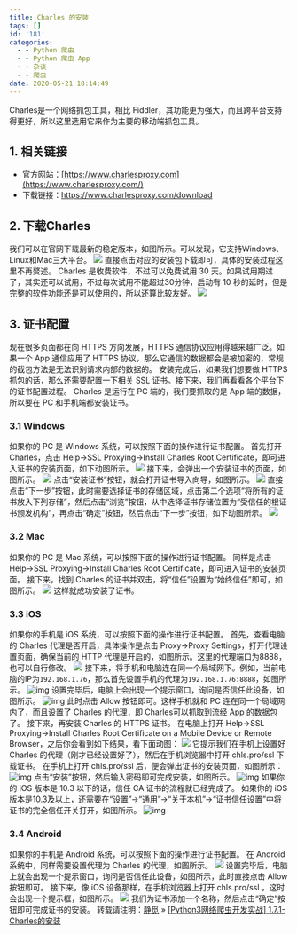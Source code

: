 ```yaml
---
title: Charles 的安装
tags: []
id: '181'
categories:
  - - Python 爬虫
  - - Python 爬虫 App
  - - 杂谈
  - - 爬虫
date: 2020-05-21 18:14:49
---
```


Charles是一个网络抓包工具，相比 Fiddler，其功能更为强大，而且跨平台支持得更好，所以这里选用它来作为主要的移动端抓包工具。

## 1\. 相关链接

*   官方网站：[https://www.charlesproxy.com](https://www.charlesproxy.com/)
*   下载链接：https://www.charlesproxy.com/download

## 2\. 下载Charles

我们可以在官网下载最新的稳定版本，如图所示。可以发现，它支持Windows、Linux和Mac三大平台。 ![](https://images-aiyc-1301641396.cos.ap-guangzhou.myqcloud.com/20200521175507.png) 直接点击对应的安装包下载即可，具体的安装过程这里不再赘述。 Charles 是收费软件，不过可以免费试用 30 天。如果试用期过了，其实还可以试用，不过每次试用不能超过30分钟，启动有 10 秒的延时，但是完整的软件功能还是可以使用的，所以还算比较友好。 ![](https://images-aiyc-1301641396.cos.ap-guangzhou.myqcloud.com/20200521175800.png)

## 3\. 证书配置

现在很多页面都在向 HTTPS 方向发展，HTTPS 通信协议应用得越来越广泛。如果一个 App 通信应用了 HTTPS 协议，那么它通信的数据都会是被加密的，常规的截包方法是无法识别请求内部的数据的。 安装完成后，如果我们想要做 HTTPS 抓包的话，那么还需要配置一下相关 SSL 证书。接下来，我们再看看各个平台下的证书配置过程。 Charles 是运行在 PC 端的，我们要抓取的是 App 端的数据，所以要在 PC 和手机端都安装证书。

### 3.1 Windows

如果你的 PC 是 Windows 系统，可以按照下面的操作进行证书配置。 首先打开 Charles，点击 Help→SSL Proxying→Install Charles Root Certificate，即可进入证书的安装页面，如下动图所示。 ![](https://images-aiyc-1301641396.cos.ap-guangzhou.myqcloud.com/20200521180005.gif) 接下来，会弹出一个安装证书的页面，如图所示。 ![](https://images-aiyc-1301641396.cos.ap-guangzhou.myqcloud.com/20200521175942.png) 点击“安装证书”按钮，就会打开证书导入向导，如图所示。 ![](https://images-aiyc-1301641396.cos.ap-guangzhou.myqcloud.com/20200521180057.png) 直接点击“下一步”按钮，此时需要选择证书的存储区域，点击第二个选项“将所有的证书放入下列存储”，然后点击“浏览”按钮，从中选择证书存储位置为“受信任的根证书颁发机构”，再点击“确定”按钮，然后点击“下一步”按钮，如下动图所示。 ![](https://images-aiyc-1301641396.cos.ap-guangzhou.myqcloud.com/20200521180320.gif)

### 3.2 Mac

如果你的 PC 是 Mac 系统，可以按照下面的操作进行证书配置。 同样是点击 Help→SSL Proxying→Install Charles Root Certificate，即可进入证书的安装页面。 接下来，找到 Charles 的证书并双击，将“信任”设置为“始终信任”即可，如图所示。 ![](https://images-aiyc-1301641396.cos.ap-guangzhou.myqcloud.com/20200521180349.png) 这样就成功安装了证书。

### 3.3 iOS

如果你的手机是 iOS 系统，可以按照下面的操作进行证书配置。 首先，查看电脑的 Charles 代理是否开启，具体操作是点击 Proxy→Proxy Settings，打开代理设置页面，确保当前的 HTTP 代理是开启的，如图所示。这里的代理端口为8888，也可以自行修改。 ![](https://images-aiyc-1301641396.cos.ap-guangzhou.myqcloud.com/20200521180507.png) 接下来，将手机和电脑连在同一个局域网下。例如，当前电脑的IP为`192.168.1.76`，那么首先设置手机的代理为`192.168.1.76:8888`，如图所示。 ![img](https://images-aiyc-1301641396.cos.ap-guangzhou.myqcloud.com/20200521180644.jpg) 设置完毕后，电脑上会出现一个提示窗口，询问是否信任此设备，如图所示。 ![img](https://images-aiyc-1301641396.cos.ap-guangzhou.myqcloud.com/20200521180724.png) 此时点击 Allow 按钮即可。这样手机就和 PC 连在同一个局域网内了，而且设置了 Charles 的代理，即 Charles可以抓取到流经 App 的数据包了。 接下来，再安装 Charles 的 HTTPS 证书。 在电脑上打开 Help→SSL Proxying→Install Charles Root Certificate on a Mobile Device or Remote Browser，之后你会看到如下结果，看下面动图： ![](https://images-aiyc-1301641396.cos.ap-guangzhou.myqcloud.com/20200521181015.gif) 它提示我们在手机上设置好 Charles 的代理（刚才已经设置好了），然后在手机浏览器中打开 chls.pro/ssl 下载证书。 在手机上打开 chls.pro/ssl 后，便会弹出证书的安装页面，如图所示： ![img](https://images-aiyc-1301641396.cos.ap-guangzhou.myqcloud.com/20200521181051.jpg) 点击“安装”按钮，然后输入密码即可完成安装，如图所示。 ![img](https://images-aiyc-1301641396.cos.ap-guangzhou.myqcloud.com/20200521181110.jpg) 如果你的 iOS 版本是 10.3 以下的话，信任 CA 证书的流程就已经完成了。 如果你的 iOS 版本是10.3及以上，还需要在“设置”→“通用”→“关于本机”→“证书信任设置”中将证书的完全信任开关打开，如图所示。 ![img](https://images-aiyc-1301641396.cos.ap-guangzhou.myqcloud.com/20200521181143.jpg)

### 3.4 Android

如果你的手机是 Android 系统，可以按照下面的操作进行证书配置。 在 Android 系统中，同样需要设置代理为 Charles 的代理，如图所示。 ![](https://images-aiyc-1301641396.cos.ap-guangzhou.myqcloud.com/20200521181217.png) 设置完毕后，电脑上就会出现一个提示窗口，询问是否信任此设备，如图所示，此时直接点击 Allow 按钮即可。 接下来，像 iOS 设备那样，在手机浏览器上打开 chls.pro/ssl ，这时会出现一个提示框，如图所示。 ![](https://images-aiyc-1301641396.cos.ap-guangzhou.myqcloud.com/20200521181254.png) 我们为证书添加一个名称，然后点击“确定”按钮即可完成证书的安装。 转载请注明：[静觅](https://cuiqingcai.com/) » \[[Python3网络爬虫开发实战\] 1.7.1-Charles的安装](https://cuiqingcai.com/5255.html)